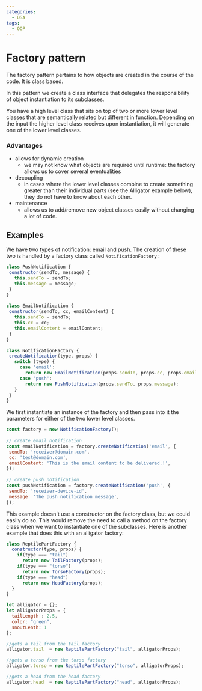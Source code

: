 ```yaml
---
categories: 
  - DSA
tags:
  - OOP
---
```


# Factory pattern

The factory pattern pertains to how objects are created in the course of the code. It is class based.

In this pattern we create a class interface that delegates the responsibility of object instantiation to its subclasses. 

You have a high level class that sits on top of two or more lower level classes that are semantically related but different in function. Depending on the input the higher level class receives upon instantiation, it will generate one of the lower level classes.

### Advantages

- allows for dynamic creation
  - we may not know what objects are required until runtime: the factory allows us to cover several eventualities
- decoupling
    - in cases where the lower level classes combine to create something greater than their individual parts (see the Alligator example below), they do not have to know about each other.
- maintenance 
  - allows us to add/remove new object classes easily without changing a lot of code.

## Examples

We have two types of notification: email and push. The creation of these two is handled by a factory class called `NotificationFactory` :

```jsx
class PushNotification {
 constructor(sendTo, message) {
   this.sendTo = sendTo;
   this.message = message;
 }
}
 
class EmailNotification {
 constructor(sendTo, cc, emailContent) {
   this.sendTo = sendTo;
   this.cc = cc;
   this.emailContent = emailContent;
 }
}
```

```jsx
class NotificationFactory {
 createNotification(type, props) {
   switch (type) {
     case 'email':
       return new EmailNotification(props.sendTo, props.cc, props.emailContent);
     case 'push':
       return new PushNotification(props.sendTo, props.message);
   }
 }
}
```

We first instantiate an instance of the factory and then pass into it the parameters for either of the two lower level classes.

```jsx
const factory = new NotificationFactory();
 
// create email notification
const emailNotification = factory.createNotification('email', {
 sendTo: 'receiver@domain.com',
 cc: 'test@domain.com',
 emailContent: 'This is the email content to be delivered.!',
});
 
// create push notification
const pushNotification = factory.createNotification('push', {
 sendTo: 'receiver-device-id',
 message: 'The push notification message',
});
```

This example doesn't use a constructor on the factory class, but we could easily do so. This would remove the need to call a method on the factory class when we want to instantiate one of the subclasses. Here is another example that does this with an alligator factory:

```jsx
class ReptilePartFactory {
  constructor(type, props) {
    if(type === "tail")
      return new TailFactory(props);
    if(type === "torso")
      return new TorsoFactory(props);
    if(type === "head")
      return new HeadFactory(props);
  }
}

let alligator = {};
let alligatorProps = {
  tailLength : 2.5,
  color: "green",
  snoutLenth: 1
};

//gets a tail from the tail factory
alligator.tail  = new ReptilePartFactory("tail", alligatorProps);

//gets a torso from the torso factory
alligator.torso = new ReptilePartFactory("torso", alligatorProps);

//gets a head from the head factory
alligator.head  = new ReptilePartFactory("head", alligatorProps);
```